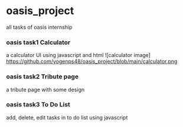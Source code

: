 # oasis_project
all tasks of oasis internship
### oasis task1 Calculator
a calculator UI using javascript and html
![calculator image] https://github.com/yogenps48/oasis_project/blob/main/calculator.png
### oasis task2 Tribute page
a tribute page with some design
### oasis task3 To Do List
add, delete, edit tasks in to do list using javascript
